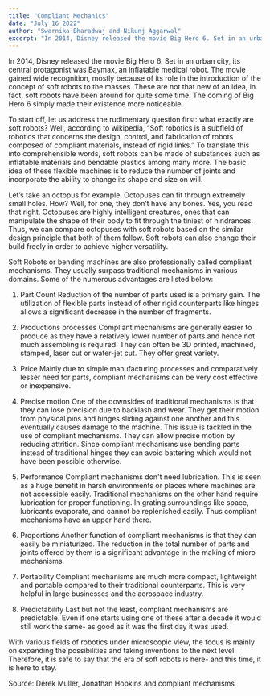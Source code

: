 ```yaml
---
title: "Compliant Mechanics"
date: "July 16 2022"
author: "Swarnika Bharadwaj and Nikunj Aggarwal"
excerpt: "In 2014, Disney released the movie Big Hero 6. Set in an urban city, its central protagonist was Baymax, an inflatable medical robot. The movie gained wide recognition, mostly because of its role in the introduction of the concept of soft robots to the masses. These are not that new of an idea, in fact, soft robots have been around for quite some time. The coming of Big Hero 6 simply made their existence more noticeable. "
---
```


In 2014, Disney released the movie Big Hero 6. Set in an urban city, its central protagonist was Baymax, an inflatable medical robot. The movie gained wide recognition, mostly because of its role in the introduction of the concept of soft robots to the masses. These are not that new of an idea, in fact, soft robots have been around for quite some time. The coming of Big Hero 6 simply made their existence more noticeable.

To start off, let us address the rudimentary question first: what exactly are soft robots? Well, according to wikipedia, “Soft robotics is a subfield of robotics that concerns the design, control, and fabrication of robots composed of compliant materials, instead of rigid links.” To translate this into comprehensible words, soft robots can be made of substances such as inflatable materials and bendable plastics among many more. The basic idea of these flexible machines is to reduce the number of joints and incorporate the ability to change its shape and size on will.

Let’s take an octopus for example. Octopuses can fit through extremely small holes. How? Well, for one, they don’t have any bones. Yes, you read that right. Octopuses are highly intelligent creatures, ones that can manipulate the shape of their body to fit through the tiniest of hindrances. Thus, we can compare octopuses with soft robots based on the similar design principle that both of them follow. Soft robots can also change their build freely in order to achieve higher versatility.

Soft Robots or bending machines are also professionally called compliant mechanisms. They usually surpass traditional mechanisms in various domains. Some of the numerous advantages are listed below:

1.  Part Count
    Reduction of the number of parts used is a primary gain. The utilization of flexible parts instead of other rigid counterparts like hinges allows a significant decrease in the number of fragments.

2.  Productions processes
    Compliant mechanisms are generally easier to produce as they have a relatively lower number of parts and hence not much assembling is required. They can often be 3D printed, machined, stamped, laser cut or water-jet cut. They offer great variety.

3.  Price
    Mainly due to simple manufacturing processes and comparatively lesser need for parts, compliant mechanisms can be very cost effective or inexpensive.

4.  Precise motion
    One of the downsides of traditional mechanisms is that they can lose precision due to backlash and wear. They get their motion from physical pins and hinges sliding against one another and this eventually causes damage to the machine. This issue is tackled in the use of compliant mechanisms. They can allow precise motion by reducing attrition. Since compliant mechanisms use bending parts instead of traditional hinges they can avoid battering which would not have been possible otherwise.

5.  Performance
    Compliant mechanisms don't need lubrication. This is seen as a huge benefit in harsh environments or places where machines are not accessible easily. Traditional mechanisms on the other hand require lubrication for proper functioning. In grating surroundings like space, lubricants evaporate, and cannot be replenished easily. Thus compliant mechanisms have an upper hand there.

6.  Proportions
    Another function of compliant mechanisms is that they can easily be miniaturized. The reduction in the total number of parts and joints offered by them is a significant advantage in the making of micro mechanisms.

7.  Portability
    Compliant mechanisms are much more compact, lightweight and portable compared to their traditional counterparts. This is very helpful in large businesses and the aerospace industry.

8.  Predictability
    Last but not the least, compliant mechanisms are predictable. Even if one starts using one of these after a decade it would still work the same- as good as it was the first day it was used.

With various fields of robotics under microscopic view, the focus is mainly on expanding the possibilities and taking inventions to the next level. Therefore, it is safe to say that the era of soft robots is here- and this time, it is here to stay.

Source: Derek Muller, Jonathan Hopkins and compliant mechanisms
